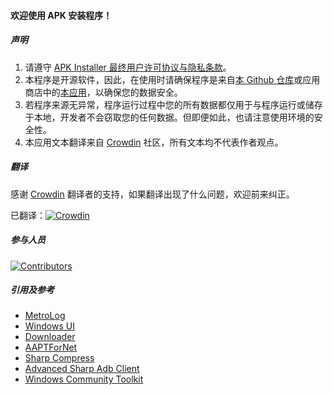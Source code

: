 #### 欢迎使用 APK 安装程序！

##### 声明
1. 请遵守 [APK Installer 最终用户许可协议与隐私条款](https://github.com/Paving-Base/APK-Installer-UWP/blob/main/Privacy.md)。
2. 本程序是开源软件，因此，在使用时请确保程序是来自[本 Github 仓库](https://github.com/Paving-Base/APK-Installer-UWP)或应用商店中的[本应用](https://www.microsoft.com/store/apps/9NSHFKJ1D4BF)，以确保您的数据安全。
3. 若程序来源无异常，程序运行过程中您的所有数据都仅用于与程序运行或储存于本地，开发者不会窃取您的任何数据。但即便如此，也请注意使用环境的安全性。
4. 本应用文本翻译来自 [Crowdin](https://crowdin.com/project/APKInstaller "Crowdin") 社区，所有文本均不代表作者观点。

##### 翻译
感谢 [Crowdin](https://crowdin.com/project/APKInstaller "Crowdin") 翻译者的支持，如果翻译出现了什么问题，欢迎前来纠正。

已翻译：[![Crowdin](https://badges.crowdin.net/APKInstaller/localized.svg)](https://crowdin.com/project/APKInstaller "Crowdin")

##### 参与人员
[![Contributors](https://contrib.rocks/image?repo=Paving-Base/APK-Installer-UWP)](https://github.com/Paving-Base/APK-Installer-UWP/graphs/contributors)

##### 引用及参考
- [MetroLog](https://github.com/novotnyllc/MetroLog "MetroLog")
- [Windows UI](https://github.com/microsoft/microsoft-ui-xaml "Windows UI")
- [Downloader](https://github.com/bezzad/Downloader "Downloader")
- [AAPTForNet](https://github.com/canheo136/QuickLook.Plugin.ApkViewer "AAPTForNet")
- [Sharp Compress](https://github.com/adamhathcock/sharpcompress "Sharp Compress")
- [Advanced Sharp Adb Client](https://github.com/yungd1plomat/AdvancedSharpAdbClient "Advanced Sharp Adb Client")
- [Windows Community Toolkit](https://github.com/CommunityToolkit/WindowsCommunityToolkit "Windows Community Toolkit")